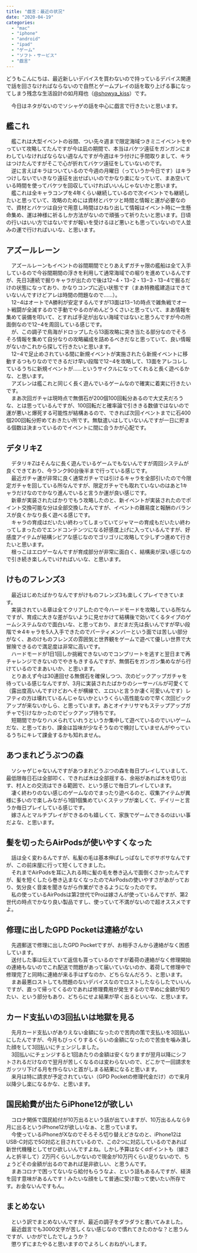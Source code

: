 ```yaml
---
title: "戯言：最近の状況"
date: "2020-04-19"
categories: 
  - "mac"
  - "iphone"
  - "android"
  - "ipad"
  - "ゲーム"
  - "ソフト・サービス"
  - "戯言"
---
```


どうもこんにちは、最近新しいデバイスを買わないので持っているデバイス関連で話を回さなければならないので自然とゲームプレイの話を取り上げる事になってしまう残念な生活設計の如月翔也（[@showya\_kiss](http://twitter.com/showya_kiss)）です。  
  
　今日はネタがないのでソシャゲの話を中心に戯言で行きたいと思います。  

## 艦これ

　艦これは大型イベントの谷間、つい先々週まで限定海域つきミニイベントをやっていて攻略してたんですが今は凪の期間で、本当はバケツ遠征をガンガンにまわしていなければならない週なんですが今週はキラ付けに手間取りまして、キラはつけたんですがそこで心が折れてバケツ遠征をしていないのです。  
　逆に言えばキラはついているので今週の月曜日（っていうか今日です）はキラつけしないでいきなり遠征を出せばいいのでかなり楽になっていて、まあ空いている時間を使ってバケツを回収していければいいんじゃないかと思います。  
　艦これは全キャラコンプを4年くらい継続しているので次イベントでも継続したいと思っていて、攻略のためには資材とバケツと時間と情報と運が必要なので、資材とバケツは自分で用意し時間はひねり出して情報はイベント時に一生懸命集め、運は神様に祈るしか方法がないので頑張って祈りたいと思います。日頃の行いはいい方ではないですが報いを受けるほど悪いとも思っていないので人並みの運で行ければいいな、と思います。  

## アズールレーン

　アズールレーンもイベントの谷間期間でとりあえずガチャ限の艦船は全て入手しているので今谷間期間の浮きを利用して通常海域での堀りを進めているんですが、先日3連続で掘りキャラが出たので後は12−4・13−2・13−3・13−4で掘るだけの状態になっており、かなりコンプに近い状態です（まあ特務艦建造はできていないんですけどアレは時間の問題なので……）。  
　12−4はオートでA勝利が安定するんですが13面は13−1の時点で雑魚戦でオート戦闘が全滅するので手動でやるのがめんどうくさいと思っていて、まあ情報を集めて装備を叩いて、とすれば手足が出ない海域ではないと思うんですが今の所面倒なので12−4を周回している感じです。  
　が、この調子で鳥海がドロップしたら13面攻略に突き当たる部分なのでそろそろ情報を集めて自分なりの攻略編成を詰めるべきだなと思っていて、良い情報がないかこれから探して行きたいと思います。  
　12−4で足止めされている間に新規イベントが実施されたら新規イベントに移動するつもりなのでできるだけ早い段階で12−4を攻略して、13面をアレコレしているうちに新規イベントが……というサイクルになってくれると長く遊べるかな、と思います。  
　アズレンは艦これと同じく長く遊んでいるゲームなので確実に着実に行きたいです。  
　まあ次回ガチャは現時点で無償石が200個100回転分あるので大丈夫だろうな、とは思っているんですが、100回転だと確率論で引ききる数値ではないので運が悪いと爆死する可能性が結構あるので、できれば次回イベントまでに石400個200回転分貯めておきたい所です。無駄遣いはしていないんですが一日に貯まる個数は決まっているのでイベントに間に合うかが心配です。  

## デタリキZ

　デタリキZはそんなに長く遊んでいるゲームでもないんですが周回システムが良くできており、今ランク90台後半まで行っている感じです。  
　最近ガチャ運が非常に良く通常ガチャでは引けるキャラを全部引いたので今限定ガチャを回している所なんですが、限定ガチャでも取れていないのはあと1キャラだけなのでかなり進んでいると言うか運が良い感じです。  
　新章が実装されたばかりでもう攻略したのと、新イベントが実装されたのでポイント交換可能な分は全部交換したんですが、イベントの難易度と報酬のバランスが良くかなり長く遊べる感じです。  
　キャラの育成はだいたい終わってしまっていてジャマーの育成もだいたい終わってしまったのでエンドコンテンツになる好感度上げに入っているんですが、好感度アイテムが結構シビアな感じなのでゴリゴリに攻略して少しずつ進めて行きたいと思います。  
　根っこはエロゲーなんですが育成部分が非常に面白く、結構奥が深い感じなので引き続き楽しんでいければいいな、と思います。  

## けものフレンズ3

　最近はじめたばかりなんですがけものフレンズ3も楽しくプレイできています。  
　実装されている章は全てクリアしたので今ハードモードを攻略している所なんですが、育成に大きな差がないように見せかけて結構後で効いてくるタイプのゲームシステムなので面白いな、と思っており、まだまだ先は長いんですが早い段階で☆4キャラを5人入手できたのでパーティメンバーという面では苦しい部分がなく、あのけものフレンズの雰囲気と世界観をゲームで遊べて優しい世界で大冒険できるので満足度は非常に高いです。  
　ハードモードが1日1回しか挑戦できないのでコンプリートを逃すと翌日まで再チャレンジできないのでやきもきするんですが、無償石をガンガン集めながら行けているのでまあいいか、と思います。  
　とりあえず今は30連回せる無償石を確保しつつ、次のピックアップガチャを待っている感じなんですが、3月に実装されたばかりのシーサーバルが可愛くて（露出度高いんですけどおへそが横線で、エロいと言うか凄く可愛いんです）レフティの方は壊れているんじゃないかというくらい高性能なので早く次回ピックアップが来ないかしら、と思っています。あとオイナリサマもステップアップガチャで引けなかったのでピックアップ待ちです。  
　短期間でかなりハメられていれうというか集中して遊べているのでいいゲームだな、と思っており、課金は旨味が少なそうなので検討していませんがやっているうちにキレて課金するかも知れません。  

## あつまれどうぶつの森

　ソシャゲじゃないんですがあつまれどうぶつの森を毎日プレイしていまして、最低限毎日石は全部叩く、できれば木は全部揺する、余裕があれば木を切り出す、村人との交流はできる範囲で、という感じで毎日プレイしています。  
　凄く終わりのない感じのゲームなのでまったり遊べるのと、収集アイテムが異様に多いので楽しみながら1個1個集めていくステップが楽しくて、デイリーと言うか毎日プレイしている感じです。  
　嫁さんとマルチプレイができるのも嬉しくて、家族でゲームできるのはいい事だよな、と思います。  

## 髪を切ったらAirPodsが使いやすくなった

　話は全く変わるんですが、私髪の毛は基本伸ばしっぱなしでボサボサなんですが、この前床屋に行って短くしてきました。  
　それまでAirPodsを耳に入れる時に髪の毛を巻き込んで面倒くさかったんですが、髪を短くしたら巻き込まなくなったのでAirPodsの使いやすさがあがっており、気分良く音楽を聞きながら作業ができるようになったのです。  
　私の使っているAirPodsは第2世代でProは嫁さんが使っているんですが、第2世代の時点でかなり良い製品ですし、使っていて不満がないので超オススメですよ。  

## 修理に出したGPD Pocketは連絡がない

　先週郵送で修理に出したGPD Pocketですが、お相手さんから連絡がなく困惑しています。  
　送付した事は伝えていて返信も貰っているのですが着荷の連絡がなく修理開始の連絡もないのでこれ配送で問題があって届いていないのか、着荷して修理中で修理完了と同時に連絡が来る手はずなのか、どちらなんだろう、と思います。  
　まあ最悪ロストしても問題のないデバイスなのでロストしたならしたでいいんですが、直って帰ってくるのであれば修理費用が発生するので早めに金額が知りたい、という部分もあり、どちらにせよ結果が早く出るといいな、と思います。  

## カード支払いの3回払いは地獄を見る

　先月カード支払いがありえない金額になったので苦肉の策で支払いを3回払いにしたんですが、今月もびっくりするくらいの金額になったので苦虫を噛み潰した顔をして3回払いにチェンジしました。  
　3回払いにチェンジすると1回あたりの金額は安くなりますが翌月以降にシフトされるだけなので翌月が苦しくなるのは変わらないので、どこかで一回請求をガッツリ下げる月を作らないと首がしまる結果になると思います。  
　来月は特に請求が予定されていない（GPD Pocketの修理代金だけ）ので来月以降少し楽になるかな、と思います。  

## 国民給費が出たらiPhone12が欲しい

　コロナ関係で国民給付が10万出るという話が出ていますが、10万出るんなら9月に出るというiPhone12が欲しいなぁ、と思っています。  
　今使っているiPhoneがXなのでそろそろ切り替えどきなのと、iPhone12はUSB-C対応で5G対応と目されているので、この2つに対応しているのであれば新世代機種としてぜひ欲しいんですよね。しかし予算はなくdポイントも（嫁さんと折半して）2万円くらいしかないので現金が10万円くらい足りないので、ちょうどその金額が出るのであれば是非欲しい、と思うんです。  
　まあコロナで困ってないなら給付もらうなよ、という話もあるんですが、経済を回す意味があるんです！みたいな顔をして普通に受け取って使いたい所存です。お金ないんですもん。  

## まとめない

　という訳でまとめないんですが、最近の調子をダラダラと書いてみました。  
　最近戯言でも3000文字が苦しくない感じなので慣れてきたのかな？と思うんですが、いかがでしたでしょうか？  
　懲りずにまたやると思いますのでよろしくおねがいします。
